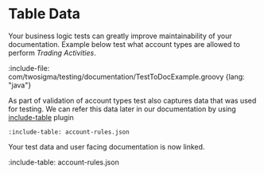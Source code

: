 # Table Data

Your business logic tests can greatly improve maintainability of your documentation.
Example below test what account types are allowed to perform *Trading Activities*.

:include-file: com/twosigma/testing/documentation/TestToDocExample.groovy {lang: "java"}

As part of validation of account types test also captures data that was used for testing. 
We can refer this data later in our documentation by using [include-table](features/tables) plugin

    :include-table: account-rules.json
     
Your test data and user facing documentation is now linked.

:include-table: account-rules.json 